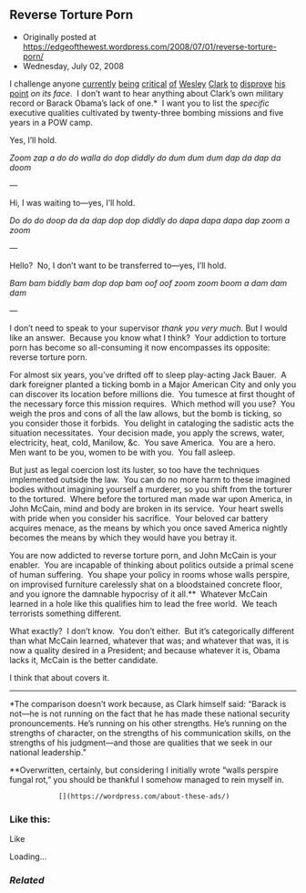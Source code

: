 ## Reverse Torture Porn

 * Originally posted at https://edgeofthewest.wordpress.com/2008/07/01/reverse-torture-porn/
 * Wednesday, July 02, 2008

I challenge anyone [currently](http://confederateyankee.mu.nu/archives/267662.php) [being](http://michellemalkin.com/2008/06/30/confirmed-wesley-clark-is-an-idiot/) [critical](http://proteinwisdom.com/?p=12687) [of](http://littlegreenfootballs.com/article/30505\_Wesley\_Clark\_Demeans\_McCains\_Military\_Service) [Wesley](http://hotair.com/archives/2008/06/30/how-stupid-is-wesley-clark/) [Clark](http://ace.mu.nu/archives/267680.php) [to](http://gatewaypundit.blogspot.com/2008/06/pete-hegseth-demands-apology-from.html) [disprove](http://www.californiaconservative.org/military/wesley-clark-said-what/) [his](http://copthetruth.typepad.com/cop\_the\_truth/2008/06/wesley-clark-sells-out.html) [point](http://blogsforvictory.com/2008/07/01/obama-tries-to-disavow-clarks-attack-on-mccains-service/) _on its face_.  I don’t want to hear anything about Clark’s own military record or Barack Obama’s lack of one.\*  I want you to list the _specific_ executive qualities cultivated by twenty-three bombing missions and five years in a POW camp.

Yes, I’ll hold.

_Zoom zap a do do walla do dop diddly do dum dum dum dap da dap da doom_

—



Hi, I was waiting to—yes, I’ll hold.

_Do do do doop da da dap dop dop diddly do dapa dapa dapa dap zoom a zoom_

—

Hello?  No, I don’t want to be transferred to—yes, I’ll hold.

_Bam bam biddly bam dop dop bam oof oof zoom zoom boom a dam dam dam_

—

I don’t need to speak to your supervisor _thank you very much._ But I would like an answer.  Because you know what I think?  Your addiction to torture porn has become so all-consuming it now encompasses its opposite: reverse torture porn.

For almost six years, you’ve drifted off to sleep play-acting Jack Bauer.  A dark foreigner planted a ticking bomb in a Major American City and only you can discover its location before millions die.  You tumesce at first thought of the necessary force this mission requires.  Which method will you use?  You weigh the pros and cons of all the law allows, but the bomb is ticking, so you consider those it forbids.  You delight in cataloging the sadistic acts the situation necessitates.  Your decision made, you apply the screws, water, electricity, heat, cold, Manilow, &c.  You save America.  You are a hero.  Men want to be you, women to be with you.  You fall asleep.

But just as legal coercion lost its luster, so too have the techniques implemented outside the law.  You can do no more harm to these imagined bodies without imagining yourself a murderer, so you shift from the torturer to the tortured.  Where before the tortured man made war upon America, in John McCain, mind and body are broken in its service.  Your heart swells with pride when you consider his sacrifice.  Your beloved car battery acquires menace, as the means by which you once saved America nightly becomes the means by which they would have you betray it.

You are now addicted to reverse torture porn, and John McCain is your enabler.  You are incapable of thinking about politics outside a primal scene of human suffering.  You shape your policy in rooms whose walls perspire, on improvised furniture carelessly shat on a bloodstained concrete floor, and you ignore the damnable hypocrisy of it all.\*\*  Whatever McCain learned in a hole like this qualifies him to lead the free world.  We teach terrorists something different.

What exactly?  I don’t know.  You don’t either.  But it’s categorically different than what McCain learned, whatever that was; and whatever that was, it is now a quality desired in a President; and because whatever it is, Obama lacks it, McCain is the better candidate.

I think that about covers it.

* * *

\*The comparison doesn’t work because, as Clark himself said: “Barack is not—he is not running on the fact that he has made these national security pronouncements. He’s running on his other strengths. He’s running on the strengths of character, on the strengths of his communication skills, on the strengths of his judgment—and those are qualities that we seek in our national leadership.”  


\*\*Overwritten, certainly, but considering I initially wrote “walls perspire fungal rot,” you should be thankful I somehow managed to rein myself in.  

		

			

				[](https://wordpress.com/about-these-ads/)
				

					
				

			

		

### Like this:

Like

 
Loading...

[]()

### _Related_

